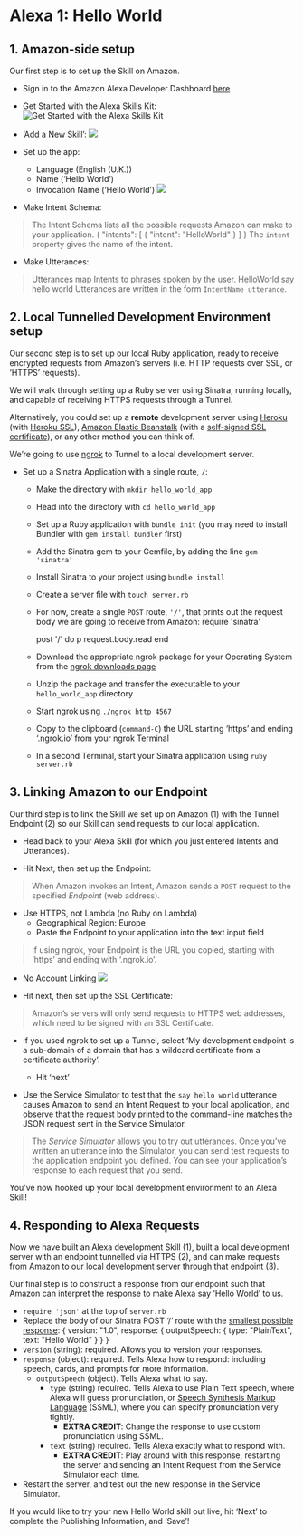 # Alexa 1: Hello World

## 1. Amazon-side setup
Our first step is to set up the Skill on Amazon.

- Sign in to the Amazon Alexa Developer Dashboard [here](https://developer.amazon.com/alexa)
- Get Started with the Alexa Skills Kit: 
![Get Started with the Alexa Skills Kit](Screen%20Shot%202017-02-22%20at%2011.39.31.png)

- ‘Add a New Skill’: 
![](Screen%20Shot%202017-02-22%20at%2011.41.38.png)

- Set up the app:
  - Language (English (U.K.))
  - Name (‘Hello World’)
  - Invocation Name (‘Hello World’)
![](Screen%20Shot%202017-02-22%20at%2011.42.44.png)

- Make Intent Schema:
> The Intent Schema lists all the possible requests Amazon can make to your application.
  {
    "intents": [
      {
        "intent": "HelloWorld"
      }
    ]
  }
> The `intent` property gives the name of the intent.

- Make Utterances:
> Utterances map Intents to phrases spoken by the user.
  HelloWorld say hello world
> Utterances are written in the form `IntentName utterance`.

## 2. Local Tunnelled Development Environment setup
Our second step is to set up our local Ruby application, ready to receive encrypted requests from Amazon’s servers (i.e. HTTP requests over SSL, or ‘HTTPS’ requests).

We will walk through setting up a Ruby server using Sinatra, running locally, and capable of receiving HTTPS requests through a Tunnel.

Alternatively, you could set up a **remote** development server using [Heroku](http://heroku.com) (with [Heroku SSL](https://devcenter.heroku.com/articles/ssl)), [Amazon Elastic Beanstalk](https://aws.amazon.com/elasticbeanstalk/?sc_channel=PS&sc_campaign=acquisition_UK&sc_publisher=google&sc_medium=beanstalk_b&sc_content=elastic_beanstalk_e&sc_detail=elastic%20beanstalk&sc_category=beanstalk&sc_segment=159760119038&sc_matchtype=e&sc_country=UK&s_kwcid=AL!4422!3!159760119038!e!!g!!elastic%20beanstalk&ef_id=WKgq9QAABVYkDTpR:20170222115859:s) (with a [self-signed SSL certificate](http://docs.aws.amazon.com/elasticbeanstalk/latest/dg/configuring-https-ssl.html)), or any other method you can think of.

We’re going to use [ngrok](https://ngrok.com/) to Tunnel to a local development server.

- Set up a Sinatra Application with a single route, `/`:
  - Make the directory with `mkdir hello_world_app`
  - Head into the directory with `cd hello_world_app`
  - Set up a Ruby application with `bundle init` (you may need to install Bundler with `gem install bundler` first)
  - Add the Sinatra gem to your Gemfile, by adding the line `gem 'sinatra'`
  - Install Sinatra to your project using `bundle install`
  - Create a server file with `touch server.rb`
  - For now, create a single `POST` route, `'/'`, that prints out the request body we are going to receive from Amazon:
    require 'sinatra'
    
    post '/' do
     p request.body.read
    end
  - Download the appropriate ngrok package for your Operating System from the [ngrok downloads page](https://ngrok.com/download)
  - Unzip the package and transfer the executable to your `hello_world_app` directory
  - Start ngrok using `./ngrok http 4567`
  - Copy to the clipboard (`command-C`) the URL starting ‘https’ and ending ‘.ngrok.io’ from your ngrok Terminal
  - In a second Terminal, start your Sinatra application using `ruby server.rb`

## 3. Linking Amazon to our Endpoint
Our third step is to link the Skill we set up on Amazon (1) with the Tunnel Endpoint (2) so our Skill can send requests to our local application.

- Head back to your Alexa Skill (for which you just entered Intents and Utterances).

- Hit Next, then set up the Endpoint:
> When Amazon invokes an Intent, Amazon sends a `POST` request to the specified _Endpoint_ (web address).
- Use HTTPS, not Lambda (no Ruby on Lambda)
  - Geographical Region: Europe
  - Paste the Endpoint to your application into the text input field
> If using ngrok, your Endpoint is the URL you copied, starting with ‘https’ and ending with ‘.ngrok.io’.
- No Account Linking
![](Screen%20Shot%202017-02-22%20at%2012.31.52.png)

- Hit next, then set up the SSL Certificate:
> Amazon’s servers will only send requests to HTTPS web addresses, which need to be signed with an SSL Certificate.
- If you used ngrok to set up a Tunnel, select ‘My development endpoint is a sub-domain of a domain that has a wildcard certificate from a certificate authority’.
  - Hit ‘next’

- Use the Service Simulator to test that the `say hello world` utterance causes Amazon to send an Intent Request to your local application, and observe that the request body printed to the command-line matches the JSON request sent in the Service Simulator.
> The _Service Simulator_ allows you to try out utterances. Once you’ve written an utterance into the Simulator, you can send test requests to the application endpoint you defined. You can see your application’s response to each request that you send.

You’ve now hooked up your local development environment to an Alexa Skill!

## 4. Responding to Alexa Requests
Now we have built an Alexa development Skill (1), built a local development server with an endpoint tunnelled via HTTPS (2), and can make requests from Amazon to our local development server through that endpoint (3).

Our final step is to construct a response from our endpoint such that Amazon can interpret the response to make Alexa say ‘Hello World’ to us.

- `require 'json'` at the top of `server.rb`
- Replace the body of our Sinatra POST ‘/‘ route with the [smallest possible response](https://developer.amazon.com/public/solutions/alexa/alexa-skills-kit/docs/alexa-skills-kit-interface-reference#response-body-syntax):
  { 
    version: "1.0",
    response: {
      outputSpeech: {
        type: "PlainText",
        text: "Hello World"
      }
    }
  }
- `version` (string): required. Allows you to version your responses.
- `response` (object): required. Tells Alexa how to respond: including speech, cards, and prompts for more information.
  - `outputSpeech` (object). Tells Alexa what to say.
    - `type` (string) required. Tells Alexa to use Plain Text speech, where Alexa will guess pronunciation, or [Speech Synthesis Markup Language](https://developer.amazon.com/public/solutions/alexa/alexa-skills-kit/docs/speech-synthesis-markup-language-ssml-reference) (SSML), where you can specify pronunciation very tightly.
      - **EXTRA CREDIT**: Change the response to use custom pronunciation using SSML.
    - `text` (string) required. Tells Alexa exactly what to respond with.
      - **EXTRA CREDIT**: Play around with this response, restarting the server and sending an Intent Request from the Service Simulator each time.
- Restart the server, and test out the new response in the Service Simulator.

If you would like to try your new Hello World skill out live, hit ‘Next’ to complete the Publishing Information, and ‘Save’!



